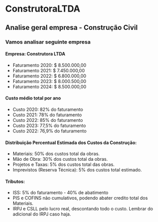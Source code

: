 # ConstrutoraLTDA

## Analise geral empresa - Construção Civil

### Vamos analisar seguinte empresa
#### Empresa: Construtora LTDA
- Faturamento 2020: $ 8.500.000,00
- Faturamento 2021: $ 7.450.000,00
- Faturamento 2022: $ 6.800.000,00
- Faturamento 2023: $ 8.000.500,00
- Faturamento 2024: $ 8.500.000,00

#### Custo médio total por ano
- Custo 2020: 82% do faturamento
- Custo 2021: 78% do faturamento
- Custo 2022: 85% do faturamento
- Custo 2023: 77,5% do faturamento
- Custo 2022: 76,9% do faturamento

#### Distribuição Percentual Estimada dos Custos da Construção:

- Materiais: 50% dos custos total da obras.
- Mão de Obra: 30% dos custos total da obras.
- Projetos e Taxas: 5% dos custos total das obras.
- Imprevistos (Reserva Técnica): 5% dos custos total estimado.

#### Tributos:

- ISS: 5% do faturamento - 40% de abatimento
- PIS e COFINS não cumulativos, podendo abater credito total dos Materiais.
- IRPJ e CSLL pelo lucro real, descontando todo o custo. Lembrar do adicional do IRPJ caso haja.
